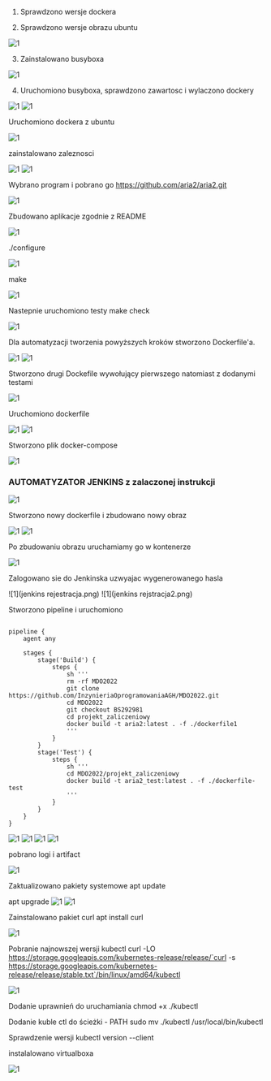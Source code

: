 1. Sprawdzono wersje dockera 

2. Sprawdzono wersje obrazu ubuntu 

![1](Screenshot_1.png)

3. Zainstalowano busyboxa
 
![1](Screenshot_2.png)

4. Uruchomiono busyboxa, sprawdzono zawartosc i wylaczono dockery 

![1](Screenshot_3.png)
![1](Screenshot_4.png)

Uruchomiono dockera z ubuntu

![1](Screenshot_5.png)

zainstalowano zaleznosci 

![1](Screenshot_6.png)
![1](Screenshot_7.png)

Wybrano program i pobrano go https://github.com/aria2/aria2.git

![1](Screenshot_8.png)

Zbudowano aplikacje zgodnie z README 

![1](Screenshot_9.png)

./configure 

![1](Screenshot_10.png)

make

![1](Screenshot_11.png)

Nastepnie uruchomiono testy make check 

![1](Screenshot_12.png)

Dla automatyzacji tworzenia powyższych kroków stworzono Dockerfile'a. 

![1](Screenshot_14.png)
![1](docscr.png)

Stworzono drugi Dockefile wywołujący pierwszego natomiast z dodanymi testami

![1](Screenshot_15.png)

Uruchomiono dockerfile 

![1](Screenshot_16.png)
![1](Screenshot_17.png)

Stworzono plik docker-compose

![1](Screenshot_18.png)


### AUTOMATYZATOR JENKINS z zalaczonej instrukcji 

![1](Screenshot_19.png)

Stworzono nowy dockerfile i zbudowano nowy obraz

![1](Screenshot_20.png)
![1](Screenshot_21.png)

Po zbudowaniu obrazu uruchamiamy go w kontenerze 

![1](Screenshot_22.png)

Zalogowano sie do Jenkinska uzwyajac wygenerowanego hasla 

![1](jenkins rejestracja.png)
![1](jenkins rejstracja2.png)

Stworzono pipeline i uruchomiono 
```

pipeline {
    agent any
    
    stages {
        stage('Build') {
            steps {
                sh '''
                rm -rf MDO2022
                git clone https://github.com/InzynieriaOprogramowaniaAGH/MDO2022.git
                cd MDO2022
                git checkout BS292981
                cd projekt_zaliczeniowy
                docker build -t aria2:latest . -f ./dockerfile1
                '''
            }
        }
        stage('Test') {
            steps {
                sh '''
                cd MDO2022/projekt_zaliczeniowy
                docker build -t aria2_test:latest . -f ./dockerfile-test
                '''
            }
        }
    }
}

```
![1](pipline_img.png)
![1](pipeline2.png)
![1](bluocean.png)
![1](blue2.png)

pobrano logi i artifact 

![1](log_artefact.png)

Zaktualizowano pakiety systemowe
apt update

apt upgrade
![1](update.png)
![1](upgrade.png)

Zainstalowano pakiet curl
apt install curl

![1](curl.png)

Pobranie najnowszej wersji kubectl
curl -LO https://storage.googleapis.com/kubernetes-release/release/`curl -s https://storage.googleapis.com/kubernetes-release/release/stable.txt`/bin/linux/amd64/kubectl

![1](curl2.png)

Dodanie uprawnień do uruchamiania
chmod +x ./kubectl

Dodanie kuble ctl do ścieżki - PATH
sudo mv ./kubectl /usr/local/bin/kubectl

Sprawdzenie wersji
kubectl version --client

instalalowano virtualboxa

![1](Screenshot_22.png)






